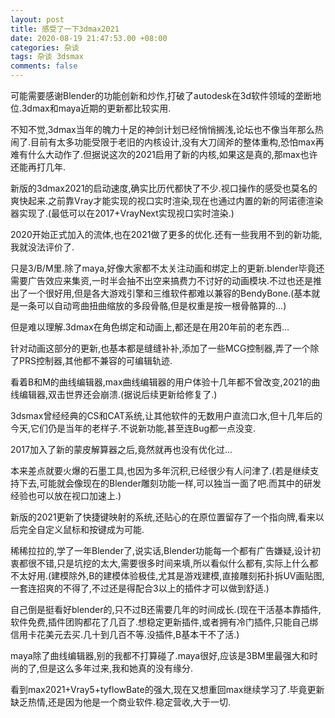 ```yaml
---
layout: post
title: 感受了一下3dmax2021
date: 2020-08-19 21:47:53.00 +08:00
categories: 杂谈
tags: 杂谈 3dsmax
comments: false
---
```




可能需要感谢Blender的功能创新和炒作,打破了autodesk在3d软件领域的垄断地位.3dmax和maya近期的更新都比较实用.

不知不觉,3dmax当年的魄力十足的神剑计划已经悄悄搁浅,论坛也不像当年那么热闹了.目前有太多功能受限于老旧的内核设计,没有大刀阔斧的整体重构,恐怕max再难有什么大动作了.但据说这次的2021启用了新的内核,如果这是真的,那max也许还能再打几年.

新版的3dmax2021的启动速度,确实比历代都快了不少.视口操作的感受也莫名的爽快起来.之前靠Vray才能实现的视口实时渲染,现在也通过内置的新的阿诺德渲染器实现了.(最低可以在2017+VrayNext实现视口实时渲染.)

2020开始正式加入的流体,也在2021做了更多的优化.还有一些我用不到的新功能,我就没法评价了.

只是3/B/M里.除了maya,好像大家都不太关注动画和绑定上的更新.blender毕竟还需要广告效应来集资,一时半会抽不出空来搞费力不讨好的动画模块.不过也还是推出了一个很好用,但是各大游戏引擎和三维软件都难以兼容的BendyBone.(基本就是一条可以自动弯曲扭曲缩放的多段骨骼,但是权重是按一根骨骼算的...)

但是难以理解.3dmax在角色绑定和动画上,都还是在用20年前的老东西...

针对动画这部分的更新,也基本都是缝缝补补,添加了一些MCG控制器,弄了一个除了PRS控制器,其他都不兼容的可编辑轨迹.

看着B和M的曲线编辑器,max曲线编辑器的用户体验十几年都不曾改变,2021的曲线编辑器,双击世界还会崩溃.(据说后续更新给修复了.)

3dsmax曾经经典的CS和CAT系统,让其他软件的无数用户直流口水,但十几年后的今天,它们仍是当年的老样子.不说新功能,甚至连Bug都一点没变.

2017加入了新的蒙皮解算器之后,竟然就再也没有优化过...

本来差点就要火爆的石墨工具,也因为多年沉积,已经很少有人问津了.(若是继续支持下去,可能就会像现在的Blender雕刻功能一样,可以独当一面了吧.而其中的研发经验也可以放在视口加速上.)

新版的2021更新了快捷键映射的系统,还贴心的在原位置留存了一个指向牌,看来以后完全自定义鼠标和按键成为可能.

稀稀拉拉的,学了一年Blender了,说实话,Blender功能每一个都有广告嫌疑,设计初衷都很不错,只是坑挖的太大,需要很多时间来填,所以看似什么都有,实际上什么都不太好用.(建模除外,B的建模体验极佳,尤其是游戏建模,直接雕刻拓扑拆UV画贴图,一套连招爽的不得了,不过还是得配合3以上的插件才可以做到舒适.)

自己倒是挺看好blender的,只不过B还需要几年的时间成长.(现在干活基本靠插件,软件免费,插件团购都花了几百了.想稳定更新插件,或者拥有冷门插件,只能自己绑信用卡花美元去买.几十到几百不等.没插件,B基本干不了活.)

maya除了曲线编辑器,别的我都不打算碰了.maya很好,应该是3BM里最强大和时尚的了,但是这么多年过来,我和她真的没有缘分.

看到max2021+Vray5+tyflowBate的强大,现在又想重回max继续学习了.毕竟更新缺乏热情,还是因为他是一个商业软件.稳定营收,大于一切.
